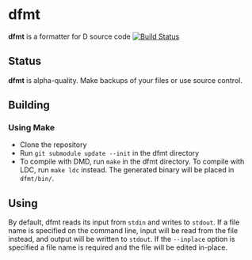 # dfmt
**dfmt** is a formatter for D source code
[![Build Status](https://travis-ci.org/Hackerpilot/dfmt.svg)](https://travis-ci.org/Hackerpilot/dfmt)

## Status
**dfmt** is alpha-quality. Make backups of your files or use source control.


## Building
### Using Make
* Clone the repository
* Run ```git submodule update --init``` in the dfmt directory
* To compile with DMD, run ```make``` in the dfmt directory. To compile with
  LDC, run ```make ldc``` instead. The generated binary will be placed in ```dfmt/bin/```.


## Using
By default, dfmt reads its input from ```stdin``` and writes to ```stdout```.
If a file name is specified on the command line, input will be read from the
file instead, and output will be written to ```stdout```. If the ```--inplace```
option is specified a file name is required and the file will be edited
in-place.
